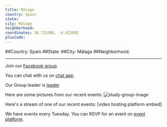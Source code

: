 ```yaml
---
title: Málaga
country: Spain
state: 
city: Málaga
neighborhood: 
coordinates: 36.721086, -4.422002
plusCode:
---
```


##Country: Spain
##State: 
##City: Málaga
##Neighborhood: 
*****
Join our [Facebook group](https://www.facebook.com/groups/free.code.camp.malaga).

You can chat with us on [chat app]().

Our Group leader is [leader]()

Here are some pictures from our recent events:
![study-group-image]()

Here's a stream of one of our recent events:
[video hosting platform embed]

We have events every Tuesday. You can RSVP for an event on [event platform]().
